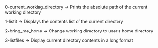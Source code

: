 0-current_working_directory -> Prints the absolute path of the current working directory

1-listit -> Displays the contents list of the current directory

2-bring_me_home -> Change working directory to user's home directory

3-listfiles -> Display current directory contents in a long format
